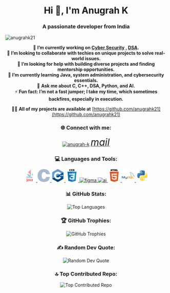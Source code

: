 <h1 align="center">Hi 👋, I'm Anugrah K</h1>
<h3 align="center">A passionate developer from India</h3>

<p align="left"> <img src="https://komarev.com/ghpvc/?username=anugrahk21&label=Profile%20views&color=0e75b6&style=flat" alt="anugrahk21" /> </p>
<div align="center"> 
  
  🔭 **I’m currently working on [Cyber Security](https://github.com/anugrahk21/Cyber-Projects) , [DSA](https://github.com/anugrahk21/Leetcode_DSA).**  
  👯 **I’m looking to collaborate with techies on unique projects to solve real-world issues.**  
  🤝 **I’m looking for help with building diverse projects and finding mentorship opportunities.**  
  🌱 **I’m currently learning Java, system administration, and cybersecurity essentials.**  
  💬 **Ask me about C, C++, DSA, Python, and AI.**  
  ⚡ **Fun fact: I’m not a fast jumper; I take my time, which sometimes backfires, especially in execution.**  

👨‍💻 **All of my projects are available at** [https://github.com/anugrahk21](https://github.com/anugrahk21)  

</div>

<h3 align="center">🌐 Connect with me:</h3>
<p align="center">
<a href="https://linkedin.com/in/anugrah-k" target="blank"><img align="center" src="https://raw.githubusercontent.com/rahuldkjain/github-profile-readme-generator/master/src/images/icons/Social/linked-in-alt.svg" alt="anugrah-k" height="30" width="40" /></a>
<link href="https://fonts.googleapis.com/icon?family=Material+Icons" rel="stylesheet">
<a href="mailto:anugrah.k910@gmail.com" target="blank">
    <i class="material-icons" style="font-size: 30px;">mail</i>
</a>
</p>

<h3 align="center">💻 Languages and Tools:</h3>
<p align="center"> 
  <a href="https://www.java.com/" target="_blank" rel="noreferrer">
    <img src="https://raw.githubusercontent.com/devicons/devicon/master/icons/java/java-original-wordmark.svg" alt="java" width="40" height="40"/>
  </a>
  <a href="https://www.cprogramming.com/" target="_blank" rel="noreferrer">
    <img src="https://raw.githubusercontent.com/devicons/devicon/master/icons/c/c-original.svg" alt="c" width="40" height="40"/>
  </a>
  <a href="https://www.w3schools.com/cpp/" target="_blank" rel="noreferrer"> 
    <img src="https://raw.githubusercontent.com/devicons/devicon/master/icons/cplusplus/cplusplus-original.svg" alt="cplusplus" width="40" height="40"/> 
  </a> 
  <a href="https://www.w3schools.com/css/" target="_blank" rel="noreferrer"> 
    <img src="https://raw.githubusercontent.com/devicons/devicon/master/icons/css3/css3-original-wordmark.svg" alt="css3" width="40" height="40"/> 
  </a> 
  <a href="https://www.figma.com/" target="_blank" rel="noreferrer"> 
    <img src="https://www.vectorlogo.zone/logos/figma/figma-icon.svg" alt="figma" width="40" height="40"/> 
  </a> 
  <a href="https://en.wikipedia.org/wiki/Artificial_intelligence" target="_blank" rel="noreferrer">
    <img src="https://img.icons8.com/ios-filled/50/000000/artificial-intelligence.png" alt="ai" width="40" height="40"/>
  </a>
  <a href="https://www.w3.org/html/" target="_blank" rel="noreferrer"> 
    <img src="https://raw.githubusercontent.com/devicons/devicon/master/icons/html5/html5-original-wordmark.svg" alt="html5" width="40" height="40"/> 
  </a> 
  <a href="https://www.mysql.com/" target="_blank" rel="noreferrer"> 
    <img src="https://raw.githubusercontent.com/devicons/devicon/master/icons/mysql/mysql-original-wordmark.svg" alt="mysql" width="40" height="40"/> 
  </a> 
  <a href="https://www.python.org" target="_blank" rel="noreferrer"> 
    <img src="https://raw.githubusercontent.com/devicons/devicon/master/icons/python/python-original.svg" alt="python" width="40" height="40"/> 
  </a> 
</p>

<h3 align="center">📊 GitHub Stats:</h3>
<p align="center">
  <img src="https://github-readme-stats.vercel.app/api/top-langs/?username=anugrahk21&theme=light&hide_border=false&include_all_commits=true&count_private=true&layout=compact" alt="Top Languages"/>
</p>

<h3 align="center">🏆 GitHub Trophies:</h3>
<p align="center">
  <img src="https://github-profile-trophy.vercel.app/?username=anugrahk21&theme=default&no-frame=false&no-bg=false&margin-w=4" alt="GitHub Trophies"/>
</p>

<h3 align="center">✍️ Random Dev Quote:</h3>
<p align="center">
  <img src="https://quotes-github-readme.vercel.app/api?type=horizontal&theme=light" alt="Random Dev Quote"/>
</p>

<h3 align="center">🔝 Top Contributed Repo:</h3>
<p align="center">
  <img src="https://github-contributor-stats.vercel.app/api?username=anugrahk21&limit=5&theme=light&combine_all_yearly_contributions=true" alt="Top Contributed Repo"/>
</p>
